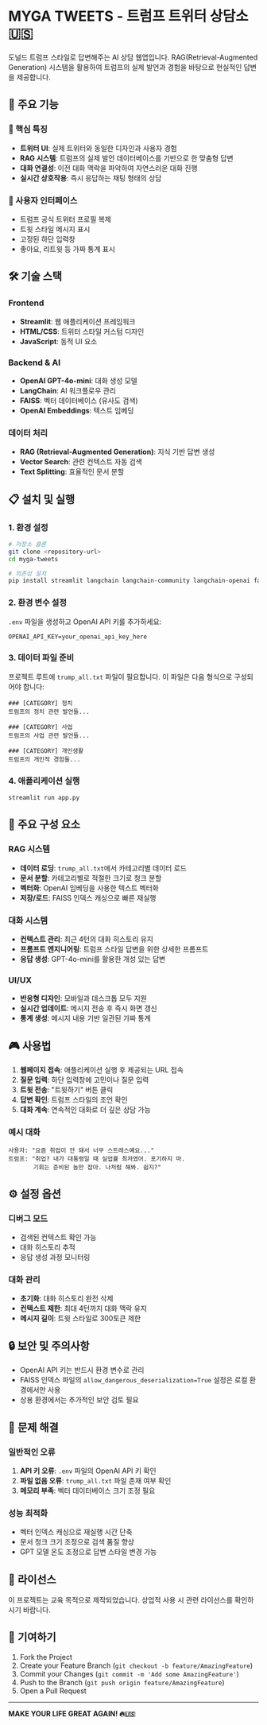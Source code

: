 # MYGA TWEETS - 트럼프 트위터 상담소 🇺🇸

도널드 트럼프 스타일로 답변해주는 AI 상담 웹앱입니다. RAG(Retrieval-Augmented Generation) 시스템을 활용하여 트럼프의 실제 발언과 경험을 바탕으로 현실적인 답변을 제공합니다.

## 🌟 주요 기능

### 🎯 핵심 특징
- **트위터 UI**: 실제 트위터와 동일한 디자인과 사용자 경험
- **RAG 시스템**: 트럼프의 실제 발언 데이터베이스를 기반으로 한 맞춤형 답변
- **대화 연결성**: 이전 대화 맥락을 파악하여 자연스러운 대화 진행
- **실시간 상호작용**: 즉시 응답하는 채팅 형태의 상담

### 📱 사용자 인터페이스
- 트럼프 공식 트위터 프로필 복제
- 트윗 스타일 메시지 표시
- 고정된 하단 입력창
- 좋아요, 리트윗 등 가짜 통계 표시

## 🛠️ 기술 스택

### Frontend
- **Streamlit**: 웹 애플리케이션 프레임워크
- **HTML/CSS**: 트위터 스타일 커스텀 디자인
- **JavaScript**: 동적 UI 요소

### Backend & AI
- **OpenAI GPT-4o-mini**: 대화 생성 모델
- **LangChain**: AI 워크플로우 관리
- **FAISS**: 벡터 데이터베이스 (유사도 검색)
- **OpenAI Embeddings**: 텍스트 임베딩

### 데이터 처리
- **RAG (Retrieval-Augmented Generation)**: 지식 기반 답변 생성
- **Vector Search**: 관련 컨텍스트 자동 검색
- **Text Splitting**: 효율적인 문서 분할

## 📋 설치 및 실행

### 1. 환경 설정
```bash
# 저장소 클론
git clone <repository-url>
cd myga-tweets

# 의존성 설치
pip install streamlit langchain langchain-community langchain-openai faiss-cpu python-dotenv
```

### 2. 환경 변수 설정
`.env` 파일을 생성하고 OpenAI API 키를 추가하세요:
```env
OPENAI_API_KEY=your_openai_api_key_here
```

### 3. 데이터 파일 준비
프로젝트 루트에 `trump_all.txt` 파일이 필요합니다. 이 파일은 다음 형식으로 구성되어야 합니다:
```
### [CATEGORY] 정치
트럼프의 정치 관련 발언들...

### [CATEGORY] 사업
트럼프의 사업 관련 발언들...

### [CATEGORY] 개인생활
트럼프의 개인적 경험들...
```

### 4. 애플리케이션 실행
```bash
streamlit run app.py
```

## 🔧 주요 구성 요소

### RAG 시스템
- **데이터 로딩**: `trump_all.txt`에서 카테고리별 데이터 로드
- **문서 분할**: 카테고리별로 적절한 크기로 청크 분할
- **벡터화**: OpenAI 임베딩을 사용한 텍스트 벡터화
- **저장/로드**: FAISS 인덱스 캐싱으로 빠른 재실행

### 대화 시스템
- **컨텍스트 관리**: 최근 4턴의 대화 히스토리 유지
- **프롬프트 엔지니어링**: 트럼프 스타일 답변을 위한 상세한 프롬프트
- **응답 생성**: GPT-4o-mini를 활용한 개성 있는 답변

### UI/UX
- **반응형 디자인**: 모바일과 데스크톱 모두 지원
- **실시간 업데이트**: 메시지 전송 후 즉시 화면 갱신
- **통계 생성**: 메시지 내용 기반 일관된 가짜 통계

## 🎮 사용법

1. **웹페이지 접속**: 애플리케이션 실행 후 제공되는 URL 접속
2. **질문 입력**: 하단 입력창에 고민이나 질문 입력
3. **트윗 전송**: "트윗하기" 버튼 클릭
4. **답변 확인**: 트럼프 스타일의 조언 확인
5. **대화 계속**: 연속적인 대화로 더 깊은 상담 가능

### 예시 대화
```
사용자: "요즘 취업이 안 돼서 너무 스트레스예요..."
트럼프: "취업? 내가 대통령일 때 실업률 최저였어. 포기하지 마. 
       기회는 준비된 놈만 잡아. 나처럼 해봐. 쉽지?"
```

## ⚙️ 설정 옵션

### 디버그 모드
- 검색된 컨텍스트 확인 가능
- 대화 히스토리 추적
- 응답 생성 과정 모니터링

### 대화 관리
- **초기화**: 대화 히스토리 완전 삭제
- **컨텍스트 제한**: 최대 4턴까지 대화 맥락 유지
- **메시지 길이**: 트윗 스타일로 300토큰 제한

## 🔒 보안 및 주의사항

- OpenAI API 키는 반드시 환경 변수로 관리
- FAISS 인덱스 파일의 `allow_dangerous_deserialization=True` 설정은 로컬 환경에서만 사용
- 상용 환경에서는 추가적인 보안 검토 필요

## 🐛 문제 해결

### 일반적인 오류
1. **API 키 오류**: `.env` 파일의 OpenAI API 키 확인
2. **파일 없음 오류**: `trump_all.txt` 파일 존재 여부 확인
3. **메모리 부족**: 벡터 데이터베이스 크기 조정 필요

### 성능 최적화
- 벡터 인덱스 캐싱으로 재실행 시간 단축
- 문서 청크 크기 조정으로 검색 품질 향상
- GPT 모델 온도 조정으로 답변 스타일 변경 가능

## 📝 라이선스

이 프로젝트는 교육 목적으로 제작되었습니다. 상업적 사용 시 관련 라이선스를 확인하시기 바랍니다.

## 🤝 기여하기

1. Fork the Project
2. Create your Feature Branch (`git checkout -b feature/AmazingFeature`)
3. Commit your Changes (`git commit -m 'Add some AmazingFeature'`)
4. Push to the Branch (`git push origin feature/AmazingFeature`)
5. Open a Pull Request

---

**MAKE YOUR LIFE GREAT AGAIN! 🔥🇺🇸**
